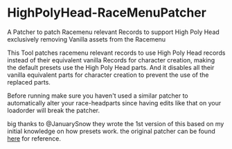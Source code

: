 # HighPolyHead-RaceMenuPatcher

A Patcher to patch Racemenu relevant Records to support High Poly Head exclusively removing Vanilla assets from the Racemenu

This Tool patches racemenu relevant records to use High Poly Head records instead of their equivalent vanilla Records for character creation, making the default presets use the High Poly Head parts.
And it disables all their vanilla equivalent parts for character creation to prevent the use of the replaced parts.

Before running make sure you haven't used a similar patcher to automatically alter your race-headparts since having edits like that on your loadorder will break the patcher.

big thanks to @JanuarySnow they wrote the 1st version of this based on my initial knowledge on how presets work. 
the original patcher can be found [here](https://github.com/JanuarySnow/hph_replacer) for reference.

